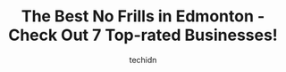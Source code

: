 ---
layout: ampstory
image: https://i0.wp.com/www.auto.or.id/wp-content/uploads/2023/06/jebs-nofrills-beaumont-0-edmonton-1686322749.jpeg?resize=640,853
author: techidn
featured: false
description: Edmonton, Alberta, Canada is a haven for No Frills enthusiasts, boasting an impressive array of 7 top-notch establishments. Whether youre a seasoned connoisseur or simply curious to explore
title: The Best No Frills in Edmonton - Check Out 7 Top-rated Businesses!
cover:
   title: The Best No Frills in Edmonton - Check Out 7 Top-rated Businesses!
   subtitle: AUTO.OR.ID
   background: https://www.auto.or.id/wp-content/uploads/2023/06/jebs-nofrills-beaumont-0-edmonton-1686322749.jpeg

pages: 
 - layout: thirds
   top: <h1>#1 Reals NOFRILLS Edmonton</h1>
   bottom: "<p>Staff is wonderful. I have been shopping here since they opened. Very friendly and helpful. Wish the prices were a lot lower. Catch the sales, and you do alright.</p>"
   background: https://www.auto.or.id/wp-content/uploads/2023/06/jebs-nofrills-beaumont-1-edmonton-1686322750.jpeg
   backgroundblur: true
 - layout: thirds
   top: <h1>#2 Coltons NOFRILLS Edmonton</h1>
   bottom: "<p>403 McConachie Way NW, Edmonton, AB T5Y 0S6, Canada</p>"
   background: https://www.auto.or.id/wp-content/uploads/2023/06/jebs-nofrills-beaumont-2-edmonton-1686322752.jpeg
   cta:
      link: https://www.auto.or.id/the-best-no-frills-in-edmonton-check-out-7-top-rated-businesses/
      text: The Best No Frills in Edmonton - Check Out 7 Top-rated Businesses!
 - layout: thirds
   top: <h1>#3 Matt & Ashleys NOFRILLS Edmonton</h1>
   bottom: "<p>11405 40 Ave NW, Edmonton, AB T6J 0R4, Canada</p>"
   background: https://images.unsplash.com/photo-1610998342124-c4fcba4cf4bf?ixlib=rb-4.0.3&ixid=MnwxMjA3fDB8MHxwaG90by1wYWdlfHx8fGVufDB8fHx8&auto=format&fit=crop&w=640&h=853&q=80
   cta:
      link: https://www.auto.or.id/the-best-no-frills-in-edmonton-check-out-7-top-rated-businesses/
      text: The Best No Frills in Edmonton - Check Out 7 Top-rated Businesses!
 - layout: thirds
   top: <h1>#4 Walshs NOFRILLS Edmonton</h1>
   bottom: "<p>10126 150 St NW, Edmonton, AB T5P 1P1, Canada</p>"
   background: https://images.unsplash.com/photo-1610972221114-c48c6bb5d2eb?ixlib=rb-4.0.3&ixid=MnwxMjA3fDB8MHxwaG90by1wYWdlfHx8fGVufDB8fHx8&auto=format&fit=crop&w=640&h=853&q=80
   cta:
      link: https://www.auto.or.id/the-best-no-frills-in-edmonton-check-out-7-top-rated-businesses/
      text: The Best No Frills in Edmonton - Check Out 7 Top-rated Businesses!
 - layout: thirds
   top: <h1>#5 Craigs NOFRILLS Leduc</h1>
   bottom: "<p>3915 50 St, Leduc, AB T9E 6R3, Canada</p>"
   background: https://images.unsplash.com/photo-1603745716263-84cfdb9f366d?ixlib=rb-4.0.3&ixid=MnwxMjA3fDB8MHxwaG90by1wYWdlfHx8fGVufDB8fHx8&auto=format&fit=crop&w=640&h=853&q=80
   cta:
      link: https://www.auto.or.id/the-best-no-frills-in-edmonton-check-out-7-top-rated-businesses/
      text: The Best No Frills in Edmonton - Check Out 7 Top-rated Businesses!
 - layout: thirds
   top: <h1>#6 Jebs NOFRILLS Beaumont</h1>
   bottom: "<p>5201 30 Ave, Beaumont, AB T4X 1T9, Canada</p>"
   background: https://images.unsplash.com/photo-1640168822478-3e59ab26add1?ixlib=rb-4.0.3&ixid=MnwxMjA3fDB8MHxwaG90by1wYWdlfHx8fGVufDB8fHx8&auto=format&fit=crop&w=640&h=853&q=80
   cta:
      link: https://www.auto.or.id/the-best-no-frills-in-edmonton-check-out-7-top-rated-businesses/
      text: The Best No Frills in Edmonton - Check Out 7 Top-rated Businesses!
 - layout: thirds
   top: <h1>#7 Steves No Frills</h1>
   bottom: "<p>10 Vanderbilt Common, Spruce Grove, AB T7X 1R3, Canada</p>"
   background: https://images.unsplash.com/photo-1623564493084-50c8274cf115?ixlib=rb-4.0.3&ixid=MnwxMjA3fDB8MHxwaG90by1wYWdlfHx8fGVufDB8fHx8&auto=format&fit=crop&w=640&h=853&q=80
   cta:
      link: https://www.auto.or.id/the-best-no-frills-in-edmonton-check-out-7-top-rated-businesses/
      text: The Best No Frills in Edmonton - Check Out 7 Top-rated Businesses!
 - layout: thirds
   middle: Continue reading...
   background: https://images.unsplash.com/photo-1568616389393-4ca37d7e129f?ixlib=rb-4.0.3&ixid=MnwxMjA3fDB8MHxwaG90by1wYWdlfHx8fGVufDB8fHx8&auto=format&fit=crop&w=640&h=853&q=80
   cta:
      link: https://www.auto.or.id/the-best-no-frills-in-edmonton-check-out-7-top-rated-businesses/
      text: The Best No Frills in Edmonton - Check Out 7 Top-rated Businesses!

---